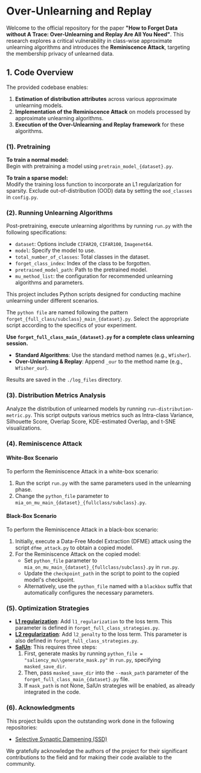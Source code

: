# Over-Unlearning and Replay

Welcome to the official repository for the paper **"How to Forget Data without A Trace: Over-Unlearning and Replay Are All You Need"**. This research explores a critical vulnerability in class-wise approximate unlearning algorithms and introduces the **Reminiscence Attack**, targeting the membership privacy of unlearned data.

## 1. Code Overview

The provided codebase enables:
1. **Estimation of distribution attributes** across various approximate unlearning models.
2. **Implementation of the Reminiscence Attack** on models processed by approximate unlearning algorithms.
3. **Execution of the Over-Unlearning and Replay framework** for these algorithms.

### (1). Pretraining

**To train a normal model:**  
Begin with pretraining a model using `pretrain_model_{dataset}.py`. 

**To train a sparse model:**  
Modify the training loss function to incorporate an L1 regularization for sparsity. Exclude out-of-distribution (OOD) data by setting the `ood_classes` in `config.py`.

### (2). Running Unlearning Algorithms

Post-pretraining, execute unlearning algorithms by running `run.py` with the following specifications:
- `dataset`: Options include `CIFAR20`, `CIFAR100`, `Imagenet64`.
- `model`: Specify the model to use.
- `total_number_of_classes`: Total classes in the dataset.
- `forget_class_index`: Index of the class to be forgotten.
- `pretrained_model_path`: Path to the pretrained model.
- `mu_method_list`: the configuration for recommended unlearning algorithms and parameters.

This project includes Python scripts designed for conducting machine unlearning under different scenarios. 

The `python file` are named following the pattern `forget_{full_class/subclass}_main_{dataset}.py`. Select the appropriate script according to the specifics of your experiment.

**Use `forget_full_class_main_{dataset}.py` for a complete class unlearning session.**

- **Standard Algorithms**: Use the standard method names (e.g., `Wfisher`).
- **Over-Unlearning & Replay**: Append `_our` to the method name (e.g., `Wfisher_our`).

Results are saved in the `./log_files` directory.

### (3). Distribution Metrics Analysis

Analyze the distribution of unlearned models by running `run-distribution-metric.py`. This script outputs various metrics such as Intra-class Variance, Silhouette Score, Overlap Score, KDE-estimated Overlap, and t-SNE visualizations.

### (4). Reminiscence Attack

#### White-Box Scenario

To perform the Reminiscence Attack in a white-box scenario:

1. Run the script `run.py` with the same parameters used in the unlearning phase.
2. Change the `python_file` parameter to `mia_on_mu_main_{dataset}_{fullclass/subclass}.py`.

#### Black-Box Scenario

To perform the Reminiscence Attack in a black-box scenario:

1. Initially, execute a Data-Free Model Extraction (DFME) attack using the script `dfme_attack.py` to obtain a copied model.
2. For the Reminiscence Attack on the copied model:
   - Set `python_file` parameter to `mia_on_mu_main_{dataset}_{fullclass/subclass}.py` in `run.py`.
   - Update the `checkpoint_path` in the script to point to the copied model's checkpoint.
   - Alternatively, use the `python_file` named with a `blackbox` suffix that automatically configures the necessary parameters.
  
### (5). Optimization Strategies

- [**L1 regularization**](https://github.com/OPTML-Group/Unlearn-Sparse): Add `l1_regularization` to the loss term. This parameter is defined in `forget_full_class_strategies.py`.
- [**L2 regularization**](https://github.com/cleverhans-lab/unrolling-sgd): Add `l2_penalty` to the loss term. This parameter is also defined in `forget_full_class_strategies.py`.
- [**SalUn**](https://github.com/OPTML-Group/Unlearn-Saliency): This requires three steps:
  1. First, generate masks by running `python_file = "saliency_mu\\generate_mask.py"` in `run.py`, specifying `masked_save_dir`.
  2. Then, pass `masked_save_dir` into the `--mask_path` parameter of the `forget_full_class_main_{dataset}.py` file.
  3. If `mask_path` is not None, SalUn strategies will be enabled, as already integrated in the code.


### (6). Acknowledgments

This project builds upon the outstanding work done in the following repositories:

- [Selective Synaptic Dampening (SSD)](https://github.com/if-loops/selective-synaptic-dampening)

We gratefully acknowledge the authors of the project for their significant contributions to the field and for making their code available to the community.
